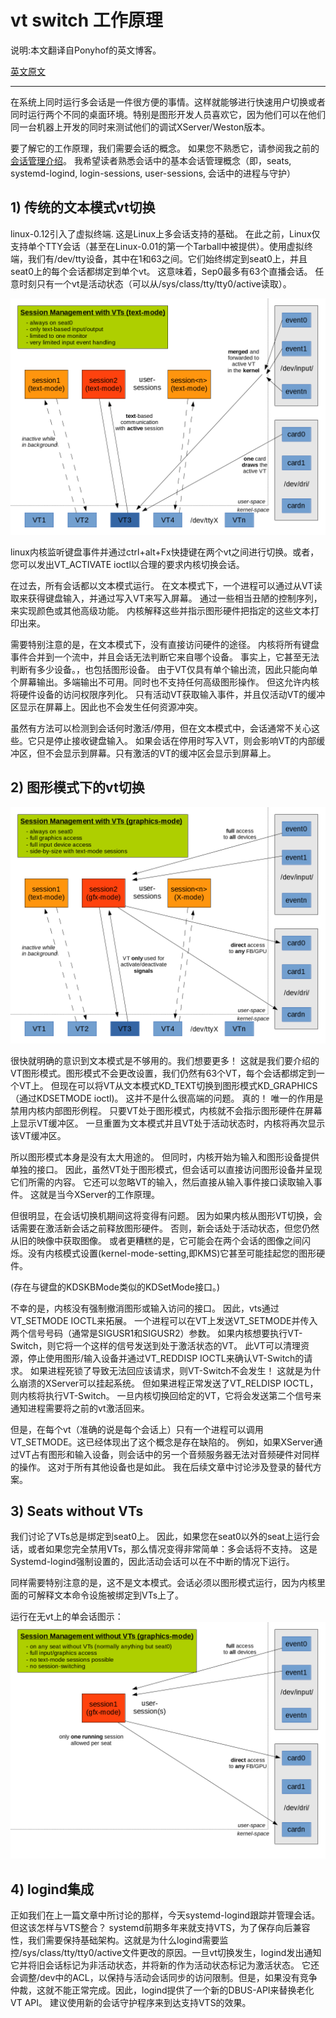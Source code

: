 # vt switch 工作原理

说明:本文翻译自Ponyhof的英文博客。

[英文原文](https://dvdhrm.wordpress.com/2013/08/24/how-vt-switching-works/)

------

在系统上同时运行多会话是一件很方便的事情。这样就能够进行快速用户切换或者同时运行两个不同的桌面环境。特别是图形开发人员喜欢它，因为他们可以在他们同一台机器上开发的同时来测试他们的调试XServer/Weston版本。

要了解它的工作原理，我们需要会话的概念。 如果您不熟悉它，请参阅我之前的[会话管理介绍](https://dvdhrm.wordpress.com/2013/08/24/session-management-on-linux/)。 我希望读者熟悉会话中的基本会话管理概念（即，seats, systemd-logind, login-sessions, user-sessions, 会话中的进程与守护）

## 1) 传统的文本模式vt切换
linux-0.12引入了虚拟终端. 这是Linux上多会话支持的基础。 在此之前，Linux仅支持单个TTY会话（甚至在Linux-0.01的第一个Tarball中被提供）。使用虚拟终端，我们有/dev/tty<num>设备，其中<num>在1和63之间。它们始终绑定到seat0上，并且seat0上的每个会话都绑定到单个vt。 这意味着，Sep0最多有63个直播会话。 任意时刻只有一个vt是活动状态（可以从/sys/class/tty/tty0/active读取）。


![文本模式下的会话管理](image/vt_txt.png)

linux内核监听键盘事件并通过ctrl+alt+Fx快捷键在两个vt之间进行切换。或者，您可以发出VT_ACTIVATE ioctl以合理的要求内核切换会话。

在过去，所有会话都以文本模式运行。 在文本模式下，一个进程可以通过从VT读取来获得键盘输入，并通过写入VT来写入屏幕。 通过一些相当丑陋的控制序列，来实现颜色或其他高级功能。 内核解释这些并指示图形硬件把指定的这些文本打印出来。

需要特别注意的是，在文本模式下，没有直接访问硬件的途径。 内核将所有键盘事件合并到一个流中，并且会话无法判断它来自哪个设备。 事实上，它甚至无法判断有多少设备。，也包括图形设备。 由于VT仅具有单个输出流，因此只能向单个屏幕输出。多端输出不可用。同时也不支持任何高级图形操作。 但这允许内核将硬件设备的访问权限序列化。 只有活动VT获取输入事件，并且仅活动VT的缓冲区显示在屏幕上。因此也不会发生任何资源冲突。

虽然有方法可以检测到会话何时激活/停用，但在文本模式中，会话通常不关心这些。它只是停止接收键盘输入。 如果会话在停用时写入VT，则会影响VT的内部缓冲区，但不会显示到屏幕。只有激活的VT的缓冲区会显示到屏幕上。

## 2) 图形模式下的vt切换
![Session management in gfx-mode](image/vt_gfx.png)

很快就明确的意识到文本模式是不够用的。我们想要更多！ 这就是我们要介绍的VT图形模式。图形模式不会更改设置，我们仍然有63个VT，每个会话都绑定到一个VT上。 但现在可以将VT从文本模式KD_TEXT切换到图形模式KD_GRAPHICS（通过KDSETMODE ioctl)。 这并不是什么很高端的问题。 真的！ 唯一的作用是禁用内核内部图形例程。 只要VT处于图形模式，内核就不会指示图形硬件在屏幕上显示VT缓冲区。 一旦重置为文本模式并且VT处于活动状态时，内核将再次显示该VT缓冲区。

所以图形模式本身是没有太大用途的。 但同时，内核开始为输入和图形设备提供单独的接口。 因此，虽然VT处于图形模式，但会话可以直接访问图形设备并呈现它们所需的内容。 它还可以忽略VT的输入，然后直接从输入事件接口读取输入事件。 这就是当今XServer的工作原理。

但很明显，在会话切换机期间这将变得有问题。 因为如果内核从图形VT切换，会话需要在激活新会话之前释放图形硬件。 否则，新会话处于活动状态，但您仍然从旧的映像中获取图像。 或者更糟糕的是，它可能会在两个会话的图像之间闪烁。没有内核模式设置(kernel-mode-setting,即KMS)它甚至可能挂起您的图形硬件。

(存在与键盘的KDSKBMode类似的KDSetMode接口。)

不幸的是，内核没有强制撤消图形或输入访问的接口。 因此，vts通过VT_SETMODE IOCTL来拓展。 一个进程可以在VT上发送VT_SETMODE并传入两个信号号码（通常是SIGUSR1和SIGUSR2）参数。 如果内核想要执行VT-Switch，则它将一个这样的信号发送到处于激活状态的VT。 此VT可以清理资源，停止使用图形/输入设备并通过VT_REDDISP IOCTL来确认VT-Switch的请求。 如果进程死锁了导致无法回应该请求，则VT-Switch不会发生！ 这就是为什么崩溃的XServer可以挂起系统。 但如果进程正常发送了VT_RELDISP IOCTL，则内核将执行VT-Switch。 一旦内核切换回给定的VT，它将会发送第二个信号来通知进程需要将之前的vt激活回来。

但是，在每个vt（准确的说是每个会话上）只有一个进程可以调用VT_SETMODE。这已经体现出了这个概念是存在缺陷的。 例如，如果XServer通过VT占有图形和输入设备，则会话中的另一个音频服务器无法对音频硬件对同样的操作。 这对于所有其他设备也是如此。 我在后续文章中讨论涉及登录的替代方案。

## 3) Seats without VTs
我们讨论了VTs总是绑定到seat0上。 因此，如果您在seat0以外的seat上运行会话，或者如果您完全禁用VTs，那么情况变得非常简单：多会话将不支持。 这是Systemd-logind强制设置的，因此活动会话可以在不中断的情况下运行。

同样需要特别注意的是，这不是文本模式。会话必须以图形模式运行，因为内核里面的可解释文本命令设施被绑定到VTs上了。

运行在无vt上的单会话图示：
![Session management without VTs](image/novt_exclusive_gfx.png)

## 4) logind集成
正如我们在上一篇文章中所讨论的那样，今天systemd-logind跟踪并管理会话。但这该怎样与VTS整合？ systemd前期多年来就支持VTS，为了保存向后兼容性，我们需要保持基础架构。这就是为什么logind需要监控/sys/class/tty/tty0/active文件更改的原因。一旦vt切换发生，logind发出通知它并将旧会话标记为非活动状态，并将新的作为活动状态标记为激活状态。 它还会调整/dev中的ACL，以保持与活动会话同步的访问限制。但是，如果没有竞争仲裁，这就不能正常完成。因此，logind提供了一个新的DBUS-API来替换老化VT API。 建议使用新的会话守护程序来到达支持VTS的效果。
